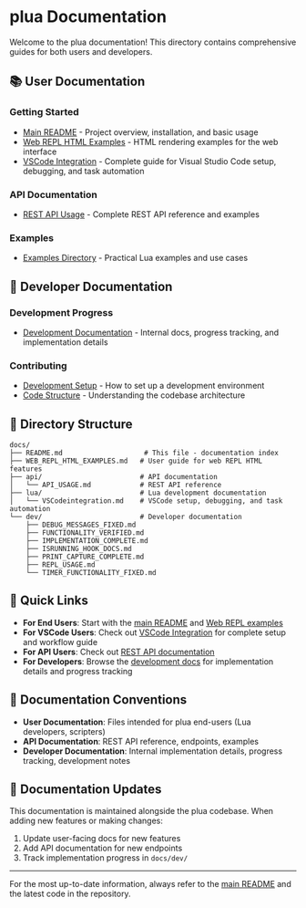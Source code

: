 # plua Documentation

Welcome to the plua documentation! This directory contains comprehensive guides for both users and developers.

## 📚 User Documentation

### Getting Started
- [Main README](../README.md) - Project overview, installation, and basic usage
- [Web REPL HTML Examples](WEB_REPL_HTML_EXAMPLES.md) - HTML rendering examples for the web interface
- [VSCode Integration](lua/VSCodeintegration.md) - Complete guide for Visual Studio Code setup, debugging, and task automation

### API Documentation
- [REST API Usage](api/API_USAGE.md) - Complete REST API reference and examples

### Examples
- [Examples Directory](../examples/) - Practical Lua examples and use cases

## 🔧 Developer Documentation

### Development Progress
- [Development Documentation](dev/) - Internal docs, progress tracking, and implementation details

### Contributing
- [Development Setup](../README.md#development) - How to set up a development environment
- [Code Structure](dev/) - Understanding the codebase architecture

## 📁 Directory Structure

```
docs/
├── README.md                    # This file - documentation index
├── WEB_REPL_HTML_EXAMPLES.md   # User guide for web REPL HTML features
├── api/                        # API documentation
│   └── API_USAGE.md            # REST API reference
├── lua/                        # Lua development documentation
│   └── VSCodeintegration.md    # VSCode setup, debugging, and task automation
└── dev/                        # Developer documentation
    ├── DEBUG_MESSAGES_FIXED.md
    ├── FUNCTIONALITY_VERIFIED.md
    ├── IMPLEMENTATION_COMPLETE.md
    ├── ISRUNNING_HOOK_DOCS.md
    ├── PRINT_CAPTURE_COMPLETE.md
    ├── REPL_USAGE.md
    └── TIMER_FUNCTIONALITY_FIXED.md
```

## 🚀 Quick Links

- **For End Users**: Start with the [main README](../README.md) and [Web REPL examples](WEB_REPL_HTML_EXAMPLES.md)
- **For VSCode Users**: Check out [VSCode Integration](lua/VSCodeintegration.md) for complete setup and workflow guide
- **For API Users**: Check out [REST API documentation](api/API_USAGE.md)
- **For Developers**: Browse the [development docs](dev/) for implementation details and progress tracking

## 📖 Documentation Conventions

- **User Documentation**: Files intended for plua end-users (Lua developers, scripters)
- **API Documentation**: REST API reference, endpoints, examples
- **Developer Documentation**: Internal implementation details, progress tracking, development notes

## 🔄 Documentation Updates

This documentation is maintained alongside the plua codebase. When adding new features or making changes:

1. Update user-facing docs for new features
2. Add API documentation for new endpoints
3. Track implementation progress in `docs/dev/`

---

For the most up-to-date information, always refer to the [main README](../README.md) and the latest code in the repository.
